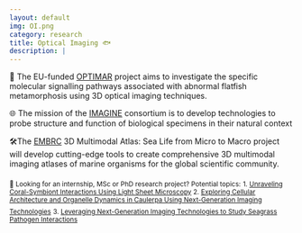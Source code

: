 ```yaml
---
layout: default
img: OI.png
category: research
title: Optical Imaging 🐟
description: |
---
```

🔬 The EU-funded [OPTIMAR](https://cordis.europa.eu/project/id/867450) project aims to investigate the specific molecular signalling pathways associated with abnormal flatfish metamorphosis using 3D optical imaging techniques.

🌐 The mission of the [IMAGINE](https://www.embl.org/about/info/imagine/) consortium is to develop technologies to probe structure and function of biological specimens in their natural context

🛠️The [EMBRC](https://www.embrc.eu/new-funding-the-next-generation-of-marine-research-services-being-developed-for-embrcs-catalogue-will-foster-innovation/) 3D Multimodal Atlas: Sea Life from Micro to Macro project will develop cutting-edge tools to create comprehensive 3D multimodal imaging atlases of marine organisms for the global scientific community.

<sub> 👀 Looking for an internship, MSc or PhD research project? Potential topics:</sub> <sub> 1. [Unraveling Coral-Symbiont Interactions Using Light Sheet Microscopy](https://euraxess.ec.europa.eu/jobs/hosting/msc/phd-research-opportunity-unraveling-coral-symbiont-interactions-using-light-sheet) </sub> <sub> 2. [Exploring Cellular Architecture and Organelle Dynamics in Caulerpa Using Next-Generation Imaging Technologies](https://euraxess.ec.europa.eu/jobs/hosting/msc/phd-research-opportunity-exploring-cellular-architecture-and-organelle-dynamics)</sub> <sub> 3. [Leveraging Next-Generation Imaging Technologies to Study Seagrass Pathogen Interactions](https://euraxess.ec.europa.eu/jobs/hosting/msc/phd-research-opportunity-leveraging-next-generation-imaging-technologies-study) </sub> 
